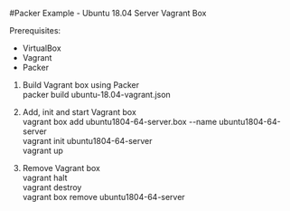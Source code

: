 #Packer Example - Ubuntu 18.04 Server Vagrant Box

Prerequisites:
- VirtualBox
- Vagrant
- Packer

1) Build Vagrant box using Packer  
packer build ubuntu-18.04-vagrant.json  

2) Add, init and start Vagrant box  
vagrant box add ubuntu1804-64-server.box --name ubuntu1804-64-server  
vagrant init ubuntu1804-64-server  
vagrant up  

3) Remove Vagrant box  
vagrant halt  
vagrant destroy  
vagrant box remove ubuntu1804-64-server  
